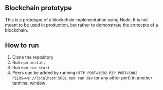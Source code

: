 ## Blockchain prototype

This is a prototype of a blockchain implementation using Node. It is not meant to be used in production, but rather to demonstrate the concepts of a blockchain.

## How to run

1. Clone the repository
2. Run `npm install`
3. Run `npm run start`
4. Peers can be added by running `HTTP_PORT=3002 P2P_PORT=5002 PEERS=ws://localhost:5001 npm run dev` (or any other port) in another terminal window